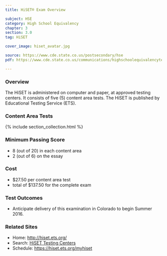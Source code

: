 ```yaml
---
title: HiSET® Exam Overview

subject: HSE
category: High School Equivalency
chapter: 3
section: 3.0
tag: HiSET

cover_image: hiset_avatar.jpg

source: https://www.cde.state.co.us/postsecondary/hse
pdf: https://www.cde.state.co.us/communications/highschoolequivalencytestingprogram

---
```

### Overview

The HiSET is administered on computer and paper, at approved testing centers. It consists of five (5) content area tests. The HiSET is published by Educational Testing Service (ETS).

### Content Area Tests

{% include section_collection.html %}

### Minimum Passing Score

  * 8 (out of 20) in each content area
  * 2 (out of 6) on the essay

### Cost

  * $27.50 per content area test
  * total of $137.50 for the complete exam

### Test Outcomes

  * Anticipate delivery of this examination in Colorado to begin Summer 2016.

### Related Sites

- Home: <http://hiset.ets.org/>
- Search: [HiSET Testing Centers](https://ereg.ets.org/ereg/public/testcenter/search?_p=HSE)
- Schedule: <https://hiset.ets.org/myhiset>
